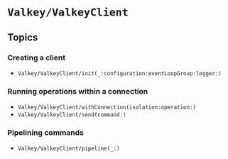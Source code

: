 # ``Valkey/ValkeyClient``

## Topics

### Creating a client

- ``Valkey/ValkeyClient/init(_:configuration:eventLoopGroup:logger:)``

### Running operations within a connection

- ``Valkey/ValkeyClient/withConnection(isolation:operation:)``
- ``Valkey/ValkeyClient/send(command:)``

### Pipelining commands

- ``Valkey/ValkeyClient/pipeline(_:)``

